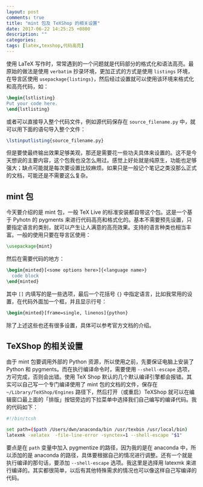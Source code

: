 ```yaml
---
layout: post
comments: true
title: "mint 包及 TeXShop 的相关设置"
date: 2017-06-22 14:25:25 +0800
description: ""
categories: 
tags: [latex,texshop,代码高亮]
---
```


使用 LaTeX 写作时，常常遇到的一个问题就是代码部分的格式化和语法高亮。最原始的做法是使用 `verbatim` 抄录环境，更加正式的方式是使用 `listings` 环境，在导言区使用 `usepackage{listings}`，然后经过设置就可以使用该环境来格式化和高亮代码，如：

```latex
\begin{lstlisting}
Put your code here.
\end{lstlisting}
```

或者可以直接导入整个代码文件，例如源代码保存在 `source_filename.py` 中，就可以用下面的语句导入整个文件：

```latex
\lstinputlisting{source_filename.py}
```

但是要使最终输出效果足够美观，那还是需要花一些功夫具体来设置的。这不是今天想说的主要内容，这个包我也没怎么用过。感觉上好处就是纯原生，功能也足够强大；缺点可能就是每次要设置比较麻烦。如果只是一般记个笔记之类没那么正式的文档，可能还是不需要这么复杂。

## mint 包

今天要介绍的是 mint 包，一般 TeX Live 的标准安装都自带这个包。这是一个基于 Pyhotn 的 pygments 来进行代码高亮和格式化的。基本不需要预先设置，只要指定语言的类别，就可以产生让人满意的高亮效果。支持的语言种类也相当丰富。一般的使用只要在导言区使用：

```latex
\usepackage{mint}
```

然后在需要代码的地方：

```latex
\begin{minted}[<some options here>]{<language name>}
  code block
\end{minted}
```

其中 `[]` 内填写的是一些选项，最后一个花括号 `{}` 中指定语言，比如我常用的设置，在代码外面加一个框，并且显示行号：

```latex
\begin{minted}[frame=single, linenos]{python}
```

除了上述这些也还有很多设置，具体可以参考官方文档的介绍。

## TeXShop 的相关设置

由于 mint 包要调用外部的 Python 资源，所以使用之前，先要保证电脑上安装了 Python 和 pygments。而在执行编译命令时，需要使用 `--shell-escape` 选项，方可完成，否则会出错。使用 TeX Shop 默认的几个默认编译引擎都会报错。其实可以自己写一个专门编译使用了 mint 包的文档的文件，保存在 `~/Library/TeXShop/Engines` 路径下，然后打开（或重启）TeXShop 就可以在编辑窗口最上面的「排版」按钮旁边的下拉菜单中选择我们自己编写的编译代码。我的代码如下：

```sh
#!/bin/tcsh

set path=($path /Users/dwn/anaconda/bin /usr/texbin /usr/local/bin)
latexmk -xelatex  -file-line-error -synctex=1 --shell-escape "$1"
```

要点是在 `path` 变量中加入 pygmentize 的路径，因为我的是在 anaconda 中，所以添加的是 anaconda 的路径，具体要根据自己的情况进行调整。还有一个就是执行编译的那句话，要添加 `--shell-escape` 选项。我这里是选择用 latexmk 来进行编译的。其实都很简单，以后有其他特殊需求的情况也可以像这样自己写编译的代码。
